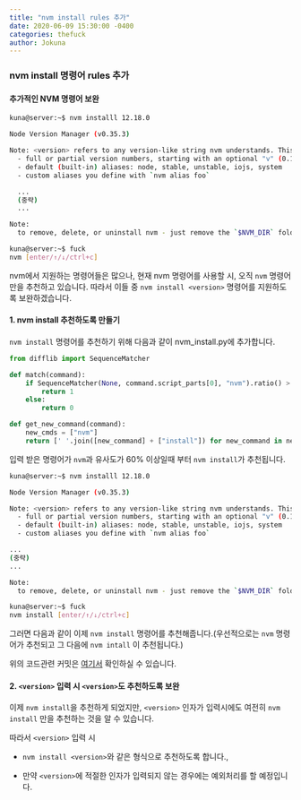 ```yaml
---
title: "nvm install rules 추가"
date: 2020-06-09 15:30:00 -0400
categories: thefuck
author: Jokuna
---
```


### nvm install 명령어 rules 추가

#### 추가적인 NVM 명령어 보완

```bash
kuna@server:~$ nvm installl 12.18.0

Node Version Manager (v0.35.3)

Note: <version> refers to any version-like string nvm understands. This includes:
  - full or partial version numbers, starting with an optional "v" (0.10, v0.1.2, v1)
  - default (built-in) aliases: node, stable, unstable, iojs, system
  - custom aliases you define with `nvm alias foo`

  ...
  (중략)
  ...

Note:
  to remove, delete, or uninstall nvm - just remove the `$NVM_DIR` folder (usually `~/.nvm`)

kuna@server:~$ fuck
nvm [enter/↑/↓/ctrl+c]
```

nvm에서 지원하는 명령어들은 많으나, 현재 nvm 명령어를 사용할 시, 오직 `nvm` 명령어만을 추천하고 있습니다. 따라서 이들 중 `nvm install <version>` 명령어를 지원하도록 보완하겠습니다.

#### 1. nvm install 추천하도록 만들기

`nvm install` 명령어를 추천하기 위해 다음과 같이 nvm_install.py에 추가합니다.

```python
from difflib import SequenceMatcher

def match(command):
	if SequenceMatcher(None, command.script_parts[0], "nvm").ratio() > 0.6:
		return 1
	else:
	    return 0

def get_new_command(command):
	new_cmds = ["nvm"]
	return [' '.join([new_command] + ["install"]) for new_command in new_cmds]
```
입력 받은 명령어가 `nvm`과 유사도가 60% 이상일때 부터 `nvm install`가 추천됩니다.

```bash
kuna@server:~$ nvm installl 12.18.0

Node Version Manager (v0.35.3)

Note: <version> refers to any version-like string nvm understands. This includes:
  - full or partial version numbers, starting with an optional "v" (0.10, v0.1.2, v1)
  - default (built-in) aliases: node, stable, unstable, iojs, system
  - custom aliases you define with `nvm alias foo`

...
(중략)
...

Note:
  to remove, delete, or uninstall nvm - just remove the `$NVM_DIR` folder (usually `~/.nvm`)

kuna@server:~$ fuck
nvm install [enter/↑/↓/ctrl+c]
```


그러면 다음과 같이 이제 `nvm install` 명령어를 추천해줍니다.(우선적으로는 `nvm` 명령어가 추천되고 그 다음에 `nvm intall` 이 추천됩니다.)

위의 코드관련 커밋은 [여기서](https://github.com/20-1-SKKU-OSS/2020-1-OSS-11/commit/7c218f037b99c9eef829dbf85d395c86001ec935) 확인하실 수 있습니다.

#### 2. `<version>` 입력 시 `<version>`도 추천하도록 보완

이제 `nvm install`을 추천하게 되었지만, `<version>` 인자가 입력시에도 여전히 `nvm install` 만을 추천하는 것을 알 수 있습니다. 

따라서  `<version>` 입력 시

- `nvm install <version>`와 같은 형식으로 추천하도록 합니다.,

- 만약 `<version>`에 적절한 인자가 입력되지 않는 경우에는 예외처리를 할 예정입니다.

&nbsp;&nbsp;&nbsp;&nbsp;
